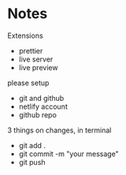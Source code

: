 # Notes

Extensions

- prettier
- live server
- live preview

please setup

- git and github
- netlify account
- github repo

3 things on changes, in terminal

- git add .
- git commit -m "your message"
- git push